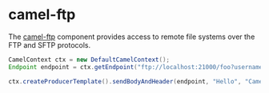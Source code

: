 # camel-ftp

The [camel-ftp](http://camel.apache.org/ftp2.html) component provides access to remote file systems over the FTP and SFTP protocols.

```java
CamelContext ctx = new DefaultCamelContext();
Endpoint endpoint = ctx.getEndpoint("ftp://localhost:21000/foo?username=admin&password=admin");

ctx.createProducerTemplate().sendBodyAndHeader(endpoint, "Hello", "CamelFileName", "test.txt");
```